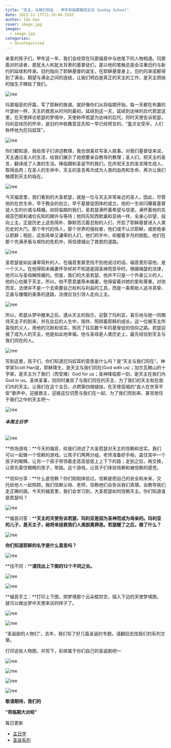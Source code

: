 ```yaml
---
title: "天主，与我们同在 - 甲年将临期第四主日 Sunday School"
date: 2022-12-17T11:19:44.155Z
author: Ida Gao
cover: image.jpg
images:
  - image.jpg
categories:
  - Uncategorized
---
```


亲爱的孩子们，甲年这一年，我们会经常在玛窦福音中与他笔下的人物相遇。玛窦面对的读者，是犹太人和犹太背景的基督徒们，是以他的笔触总是会注重旧约与新约的延续和传承。旧约指向了耶稣基督的诞生，在耶稣基督身上，旧约的承诺都得到了满全。期望与满全之间的连结，让我们明白是真正的天主的工作，是天主把祂的独生子赐给了我们。  

<!--more-->

![ree](https://static.wixstatic.com/media/55472c_cb4dc3b4635f43ddb4e6932ea768140c~mv2.jpg)

玛窦福音的开篇，写了耶稣的族谱。就好像你们从将临期开始，每一天都在布置的叶瑟树一样，天主的救恩从时间的最初，延续到这一天，延续到达味的后代若瑟这里。在天使拜访若瑟的梦境中，天使称呼若瑟为达味的后代，同时天使告诉若瑟，玛利亚经历的怀孕，是旧约中依撒意亚先知一早已经预言的，“童贞女受孕，人们称呼他为厄玛奴耳”。

  

![ree](https://static.wixstatic.com/media/55472c_3862bdce16604d9db2cd60e2b707faea~mv2.jpg)

  

你们都知道，我给孩子们讲述教理，我也很喜欢写圣人故事。对我们基督徒来说，天主通过圣人的生活，给我们展示了祂想要亲自教导的教理；圣人们，把天主的圣言，翻译成了人类的生活。降临期和圣诞节的我们，在庆祝天主的圣言降生成人，取得血肉；在圣人的生命中，天主的圣言再次成为人类的血肉和生命，再次让我们触摸到天主的临在。

  

  

![ree](https://static.wixstatic.com/media/55472c_2a2a5b3c004d4e10a8ccd59416675150~mv2.jpg)

  

今天福音里，我们看到的大圣若瑟，就是一位与天主非常亲近的圣人，因此，尽管他的在世生命，早于教会的创立，早于基督徒团体的成立，他的一生却闪耀着基督徒人生的价值与精髓。如将临期的我们，圣若瑟满怀着希望与信德，满怀着他的先祖亚巴郎和诸位先知的期许与等待；他同先知西默盎和亚纳一样，全身心仰望、投向上主。正是历史上这些简朴、静默而沉着忍耐的人们，开启了耶稣基督进入人类历史的大门。那个年代的伟人，那个世界的强权者，他们或不认识耶稣，或拒绝承认耶稣；相反，这些简单又谦卑的人们，他们的手中，却握着岁月的钥匙，他们在那个充满矛盾与艰险的危机中，用信德铺出了救恩的道路。

  

![ree](https://static.wixstatic.com/media/55472c_f8849e13f32b424ba1c21f614cbe444d~mv2.jpg)

圣若瑟是如此谦卑简朴的人，在福音里甚至找不到他说过的话。福音里形容他，是一个义人。在他得知未婚妻怀孕却并不知道是因圣神而受孕时，根据梅瑟的法律，他可以与圣母解除婚约。但是，我们的大圣若瑟，他并不只是一个外表公义的人，他的心也属于天主，所以，他不愿意羞辱未婚妻，他保留着对她的爱和尊重。对他而言，法律并不是一个去索要自己权利与利益的工具，而是一条帮助人追寻真挚、正直与慷慨的美善的道路，法律应当引领人走向上主。

  

![ree](https://static.wixstatic.com/media/55472c_8825f66a9d1b4a969007ba6bbd435e32~mv2.jpg)

  

所以，若瑟从梦中醒来之后，遵从天主的指示，迎娶了玛利亚，喜乐地与她一同期待天主子的到来，并在此后的人生中，陪伴、照顾着耶稣的成长。这一位被天主所喜悦的义人，用他的沉默和信实，照亮了往后数千年的基督徒的信仰之路。若瑟迎接了成为人的天主，他是如此地幸福，他与圣母是人类历史上，最先经验到天主与我们同在的人。

![ree](https://static.wixstatic.com/media/55472c_990ba27692d642ab909a701d49ed5edc~mv2.png)

写到这里，孩子们，你们知道厄玛奴耳的意思是什么吗？是“天主与我们同在”。神学家Scott Han说，耶稣降生，是天主与我们同在(God with us)；加尔瓦略山的十字架，是天主为了我们（而受难）God for us；圣神降临那一刻，是天主在我们内God in us。圣体圣事，则同时兼具了与我们同在的天主、为了我们的天主和在我们内的天主。让我们在这个主日，点燃第四根蜡烛，在天使高唱的“良人在世享平安”歌声中，迎接救主，迎接这位切愿与我们在一起、为了我们而到来、甚至居住于我们之中的天主吧～

  

![ree](https://static.wixstatic.com/media/55472c_d45b5521439844c49929b03bbd69c6fa~mv2.jpg)

  

###### **本周主日学**

  

![ree](https://static.wixstatic.com/media/55472c_658c99bad0974bdbbf2045298f42e251~mv2.jpeg/v1/fill/w_90,h_90,al_c,q_80,usm_0.66_1.00_0.01,blur_2,enc_avif,quality_auto/55472c_658c99bad0974bdbbf2045298f42e251~mv2.jpeg)

**热场游戏：**今天的福音，给我们讲述了大圣若瑟对天主的信赖和忠实。我们可以一起做一个信赖的游戏。让孩子们两两分组，老师准备好手帕，盖住其中一个孩子的眼睛，让另一个孩子带领着走高高低低上上下下的路；走到之后，再交换，让原先蒙住眼睛的孩子，带路。这个游戏，让孩子们体验信赖和被信赖的感觉。

  

**信仰分享：**什么是信赖？你们刚刚体验过，信赖是把自己的安全和未来，交托给他人一起照顾。我们信赖父母、老师，信赖他们会告诉我们真理，会教导我们走正确的路。今天的福音里，我们会学习到，大圣若瑟如何信赖天主。你们知道谁是若瑟吗？

![ree](https://static.wixstatic.com/media/55472c_86f30df51cdc45ccbb91cf23e7cbbdad~mv2.jpeg/v1/fill/w_130,h_173,al_c,q_80,usm_0.66_1.00_0.01,blur_2,enc_avif,quality_auto/55472c_86f30df51cdc45ccbb91cf23e7cbbdad~mv2.jpeg)

**福音问答：****天主的天使告诉若瑟，玛利亚是因为圣神而成为母亲的。玛利亚的儿子，是天主子，祂将来拯救我们人类脱离罪恶。若瑟醒了之后，做了什么？**

  

![ree](https://static.wixstatic.com/media/55472c_af85659e8c0c4c8ba3e1a09fae99e6f5~mv2.png)

  

**你们知道耶稣的名字是什么意思吗？**

  

![ree](https://static.wixstatic.com/media/55472c_efeaf05a2e5e41be92eb5e02ac340d54~mv2.jpeg/v1/fill/w_130,h_173,al_c,q_80,usm_0.66_1.00_0.01,blur_2,enc_avif,quality_auto/55472c_efeaf05a2e5e41be92eb5e02ac340d54~mv2.jpeg)

**找不同：****请找出上下图的12个不同之处。**

![ree](https://static.wixstatic.com/media/55472c_c349ec71db8f4af2a1c49d76a6689bfc~mv2.png)

  

![ree](https://static.wixstatic.com/media/55472c_4071be99afb04be180485c5fa20f2e17~mv2.png)

  

**福音手工：**打印上下图，把梦境那个云朵框剪空，插入下边的天使梦境图，就可以做出梦中天使来访的样子了。

  

![ree](https://static.wixstatic.com/media/55472c_0cdc222a5f5d46de9992f94f1e7924cb~mv2.png)

  

![ree](https://static.wixstatic.com/media/55472c_42d2ada3be134c9d819fe2c976602c0e~mv2.png)

  

“圣诞剧的人物们”，去年，我们写了好几篇圣诞的专题，请翻回去找我们的系列文章。

打印这些人物图，并剪下，彩排属于你们自己的圣诞剧吧～

![ree](https://static.wixstatic.com/media/55472c_01508019950f40cb8d647fe8374cf569~mv2.png)

  

![ree](https://static.wixstatic.com/media/55472c_6a28569e4ddd4e509977d3c2072f4451~mv2.png)

  

![ree](https://static.wixstatic.com/media/55472c_1e79ef2eb732443d9f3679c918cce973~mv2.png)

  

![ree](https://static.wixstatic.com/media/55472c_1abe568d9e90473591a19d4dbdd83dba~mv2.png)

  

  

**敬请期待，我们的**

**“将临期大对经”**

每日更新

  

*   [主日学](https://www.urloveinme.com/首頁/categories/主日学)
*   [圣诞系列](https://www.urloveinme.com/首頁/categories/圣诞系列)
